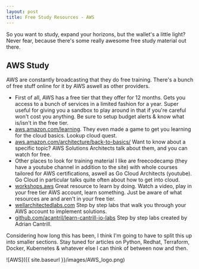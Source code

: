 ```yaml
---
layout: post
title: Free Study Resources - AWS
---
```


So you want to study, expand your horizons, but the wallet's a little light?  Never fear, because there's some really awesome free study material out there.

## AWS Study
AWS are constantly broadcasting that they do free training.  There's a bunch of free stuff online for it by AWS aswell as other providers.

* First of all, AWS has a free tier that they offer for 12 months.  Gets you access to a bunch of services in a limited fashion for a year.  Super useful for giving you a sandbox to play around in that if you're careful won't cost you anything.  Be sure to setup budget alerts & know what is/isn't in the free tier.  
* [aws.amazon.com/learning](https://aws.amazon.com/learning).  They even made a game to get you learning for the cloud basics.  Lookup cloud quest.
* [aws.amazon.com/architecture/back-to-basics/](https://aws.amazon.com/architecture/back-to-basics/) Want to know about a specific topic?  AWS Solutions Architects talk about them, and you can watch for free.
* Other places to look for training material I like are freecodecamp (they have a youtube channel in addition to the site) with whole courses tailored for AWS certifications, aswell as Go Cloud Architects (youtube).  Go Cloud in particular talks quite often about how to get into cloud.
* [workshops.aws](https://workshops.aws) Great resource to learn by doing.  Watch a video, play in your free tier AWS account, learn something.  Just be aware of what resources are and aren't in your free tier.
* [wellarchitectedlabs.com](https://wellarchitectedlabs.com) Step by step labs that walk you through your AWS account to implement solutions.
* [github.com/acantril/learn-cantrill-io-labs](https://github.com/acantril/learn-cantrill-io-labs) Step by step labs created by Adrian Cantrill.

Considering how long this has been, I think I'm going to have to split this up into smaller sections.  Stay tuned for articles on Python, Redhat, Terraform, Docker, Kubernetes & whatever else I can think of between now and then.

![AWS]({{ site.baseurl }}/images/AWS_logo.png)